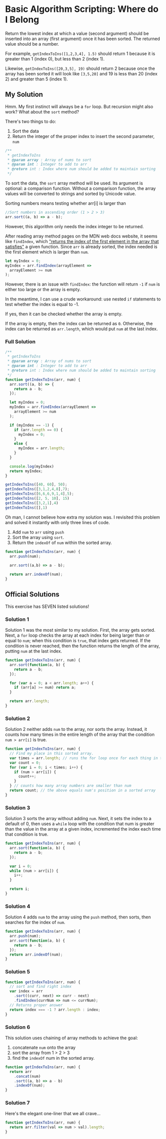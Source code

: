 # Basic Algorithm Scripting: Where do I Belong

Return the lowest index at which a value (second argument) should be inserted into an array (first argument) once it has been sorted. The returned value should be a number.

For example, `getIndexToIns([1,2,3,4], 1.5)` should return 1 because it is greater than 1 (index 0), but less than 2 (index 1).

Likewise, `getIndexToIns([20,3,5], 19)` should return 2 because once the array has been sorted it will look like `[3,5,20]` and 19 is less than 20 (index 2) and greater than 5 (index 1).

## My Solution

Hmm. My first instinct will always be a `for` loop. But recursion might also work? What about the `sort` method?

There's two things to do:
1. Sort the data
2. Return the integer of the proper index to insert the second parameter, `num`

```JavaScript
/**
 * getIndexToIns
 * @param array : Array of nums to sort
 * @param int : Integer to add to arr
 * @return int : Index where num should be added to maintain sorting
 */
```

To sort the data, the `sort` array method will be used. Its argument is optional: a comparison function. Without a comparison function, the array values will be converted to strings and sorted by Unicode value.

Sorting numbers means testing whether arr[i] is larger than

```JavaScript
//Sort numbers in ascending order (1 > 2 > 3)
arr.sort((a, b) => a - b);
```

However, this algorithm only needs the index integer to be returned.

After reading array method pages on the MDN web docs website, it seems like `findIndex`, which ["returns the index of the first element in the array that satisfies"](https://developer.mozilla.org/en-US/docs/Web/JavaScript/Reference/Global_Objects/Array/findIndex) a given function. Since `arr` is already sorted, the index needed is the first element which is larger than `num`.

```JavaScript
let myIndex = 0;
myIndex = arr.findIndex(arrayElement => 
  arrayElement >= num
);
```

However, there is an issue with `findIndex`: the function will return `-1` if `num` is either too large or the array is empty.

In the meantime, I can use a crude workaround: use nested `if` statements to test whether the index is equal to -1.

If yes, then it can be checked whether the array is empty.

If the array is empty, then the index can be returned as `0`. Otherwise, the index can be returned as `arr.length`, which would put `num` at the last index.

### Full Solution
```JavaScript
/**
 * getIndexToIns
 * @param array : Array of nums to sort
 * @param int : Integer to add to arr
 * @return int : Index where num should be added to maintain sorting
 */
function getIndexToIns(arr, num) {
  arr.sort((a, b) => {
    return a - b;
  });

  let myIndex = 0;
  myIndex = arr.findIndex(arrayElement => 
    arrayElement >= num
  );

  if (myIndex == -1) {
    if (arr.length == 0) {
      myIndex = 0;
    }
    else {
      myIndex = arr.length;
    }
  }

  console.log(myIndex)
  return myIndex;
}

getIndexToIns([40, 60], 50);
getIndexToIns([3,1,2,4,8],7);
getIndexToIns([6,6,6,9,1,4],5);
getIndexToIns([2, 5, 10], 15)
getIndexToIns([3,2,1],4)
getIndexToIns([],1)
```

Oh man, I cannot believe how extra my solution was. I revisited this problem and solved it instantly with only three lines of code.

1. Add `num` to `arr` using `push`
2. Sort the array using `sort`.
3. Return the `indexOf` of `num` within the sorted array.

```JavaScript
function getIndexToIns(arr, num) {
  arr.push(num);
  
  arr.sort((a,b) => a - b);

  return arr.indexOf(num);
}
```

## Official Solutions

This exercise has SEVEN listed solutions!

### Solution 1

Solution 1 was the most similar to my solution. First, the array gets sorted. Next, a `for` loop checks the array at each index for being larger than or equal to `num`; when this condition is `true`, that index gets returned. If the condition is never reached, then the function returns the length of the array, putting `num` at the last index.

```JavaScript
function getIndexToIns(arr, num) {
  arr.sort(function(a, b) {
    return a - b;
  });

  for (var a = 0; a < arr.length; a++) {
    if (arr[a] >= num) return a;
  }

  return arr.length;
}
```

### Solution 2

Solution 2 neither adds `num` to the array, nor sorts the array. Instead, it counts how many times in the entire length of the array that the condition `num > arr[i]` is true.

```JavaScript
function getIndexToIns(arr, num) {
  // Find my place in this sorted array.
  var times = arr.length; // runs the for loop once for each thing in the array
  var count = 0;
  for (var i = 0; i < times; i++) {
    if (num > arr[i]) {
      count++;
    }
  } // counts how many array numbers are smaller than num
  return count; // the above equals num's position in a sorted array
}
```

### Solution 3

Solution 3 sorts the array without adding `num`. Next, it sets the index to a default of 0, then uses a `while` loop with the condition that num is greater than the value in the array at a given index, incremented the index each time that condition is true.

```JavaScript
function getIndexToIns(arr, num) {
  arr.sort(function(a, b) {
    return a - b;
  });

  var i = 0;
  while (num > arr[i]) {
    i++;
  }

  return i;
}
```

### Solution 4

Solution 4 adds `num` to the array using the `push` method, then sorts, then searches for the index of `num`.

```JavaScript
function getIndexToIns(arr, num) {
  arr.push(num);
  arr.sort(function(a, b) {
    return a - b;
  });
  return arr.indexOf(num);
}
```

### Solution 5

```JavaScript
function getIndexToIns(arr, num) {
  // sort and find right index
  var index = arr
    .sort((curr, next) => curr - next)
    .findIndex(currNum => num <= currNum);
  // Returns proper answer
  return index === -1 ? arr.length : index;
}
```

### Solution 6

This solution uses chaining of array methods to achieve the goal:

1. concatenate `num` onto the array
2. sort the array from 1 > 2 > 3
4. find the `indexOf` num in the sorted array.

```JavaScript
function getIndexToIns(arr, num) {
  return arr
    .concat(num)
    .sort((a, b) => a - b)
    .indexOf(num);
}
```

### Solution 7

Here's the elegant one-liner that we all crave...

```JavaScript
function getIndexToIns(arr, num) {
  return arr.filter(val => num > val).length;
}
```